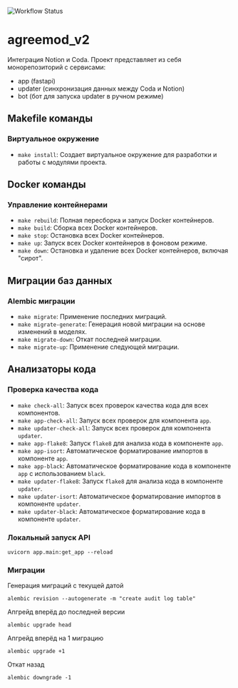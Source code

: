 ![Workflow Status](https://github.com/Insomnia-IT/agreemod_v2/actions/workflows/deploy.yml/badge.svg)
# agreemod_v2
Интеграция Notion и Coda.
Проект представляет из себя монорепозиторий с сервисами:
- app (fastapi)
- updater (синхронизация данных между Coda и Notion)
- bot (бот для запуска updater в ручном режиме)


## Makefile команды

### Виртуальное окружение

- `make install`: Создает виртуальное окружение для разработки и работы с модулями проекта.

## Docker команды

### Управление контейнерами

- `make rebuild`: Полная пересборка и запуск Docker контейнеров.
- `make build`: Сборка всех Docker контейнеров.
- `make stop`: Остановка всех Docker контейнеров.
- `make up`: Запуск всех Docker контейнеров в фоновом режиме.
- `make down`: Остановка и удаление всех Docker контейнеров, включая "сирот".

## Миграции баз данных

### Alembic миграции

- `make migrate`: Применение последних миграций.
- `make migrate-generate`: Генерация новой миграции на основе изменений в моделях.
- `make migrate-down`: Откат последней миграции.
- `make migrate-up`: Применение следующей миграции.

## Анализаторы кода

### Проверка качества кода

- `make check-all`: Запуск всех проверок качества кода для всех компонентов.
- `make app-check-all`: Запуск всех проверок для компонента `app`.
- `make updater-check-all`: Запуск всех проверок для компонента `updater`.
- `make app-flake8`: Запуск `flake8` для анализа кода в компоненте `app`.
- `make app-isort`: Автоматическое форматирование импортов в компоненте `app`.
- `make app-black`: Автоматическое форматирование кода в компоненте `app` с использованием `black`.
- `make updater-flake8`: Запуск `flake8` для анализа кода в компоненте `updater`.
- `make updater-isort`: Автоматическое форматирование импортов в компоненте `updater`.
- `make updater-black`: Автоматическое форматирование кода в компоненте `updater`.

### Локальный запуск API
```
uvicorn app.main:get_app --reload
```

### Миграции
Генерация миграций с текущей датой
```
alembic revision --autogenerate -m "create audit log table"

```
Апгрейд вперёд до последней версии
```
alembic upgrade head
```

Апгрейд вперёд на 1 миграцию
```
alembic upgrade +1
```

Откат назад
```
alembic downgrade -1
```
